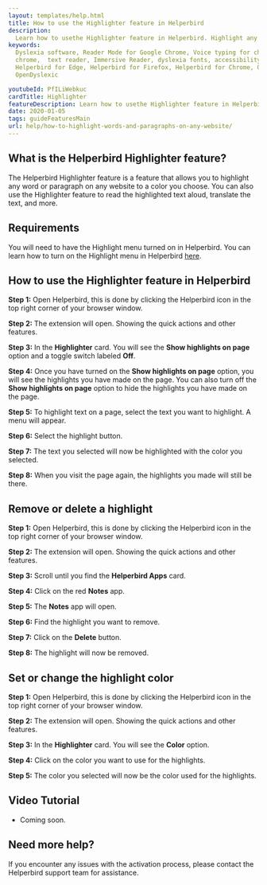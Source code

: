 ```yaml
---
layout: templates/help.html
title: How to use the Highlighter feature in Helperbird
description:
  Learn how to usethe Highlighter feature in Helperbird. Highlight any word or paragraph on any website.
keywords:
  Dyslexia software, Reader Mode for Google Chrome, Voice typing for chrome, Text to speech for
  chrome,  text reader, Immersive Reader, dyslexia fonts, accessibility software, dyslexia software,
  Helperbird for Edge, Helperbird for Firefox, Helperbird for Chrome, Opendyslexic for Chrome,
  OpenDyslexic

youtubeId: PfILiWebkuc
cardTitle: Highlighter
featureDescription: Learn how to usethe Highlighter feature in Helperbird. Highlight any word or paragraph on any website.
date: 2020-01-05
tags: guideFeaturesMain
url: help/how-to-highlight-words-and-paragraphs-on-any-website/
---
```



## What is the Helperbird Highlighter feature?

The Helperbird Highlighter feature is a feature that allows you to highlight any word or paragraph on any website to a color you choose. You can also use the Highlighter feature to read the highlighted text aloud, translate the text, and more.


## Requirements

You will need to have the Highlight menu turned on in Helperbird. You can learn how to turn on the Highlight menu in Helperbird [here](/help/how-to-use-the-highlight-menu-in-helperbird/).


## How to use the Highlighter feature in Helperbird

**Step 1:** Open Helperbird, this is done by clicking the Helperbird icon in the top right corner of your browser window.

**Step 2:** The extension will open. Showing the quick actions and other features.

**Step 3:** In the **Highlighter** card. You will see the **Show highlights on page** option and a toggle switch labeled **Off**.

**Step 4:** Once you have turned on the **Show highlights on page** option, you will see the highlights you have made on the page. You can also turn off the **Show highlights on page** option to hide the highlights you have made on the page.

**Step 5:** To highlight text on a page, select the text you want to highlight. A menu will appear.

**Step 6:** Select the highlight button.

**Step 7:** The text you selected will now be highlighted with the color you selected.

**Step 8:** When you visit the page again, the highlights you made will still be there.




## Remove or delete a highlight

**Step 1:** Open Helperbird, this is done by clicking the Helperbird icon in the top right corner of your browser window.

**Step 2:** The extension will open. Showing the quick actions and other features.

**Step 3:** Scroll until you find the **Helperbird Apps** card.

**Step 4:** Click on the red **Notes** app.

**Step 5:** The **Notes** app will open.

**Step 6:** Find the highlight you want to remove.

**Step 7:** Click on the **Delete** button.

**Step 8:** The highlight will now be removed.



## Set or change the highlight color

**Step 1:** Open Helperbird, this is done by clicking the Helperbird icon in the top right corner of your browser window.

**Step 2:** The extension will open. Showing the quick actions and other features.

**Step 3:** In the **Highlighter** card. You will see the **Color** option.

**Step 4:** Click on the color you want to use for the highlights.

**Step 5:** The color you selected will now be the color used for the highlights.




## Video Tutorial

- Coming soon.



## Need more help?

If you encounter any issues with the activation process, please contact the Helperbird support team for assistance.



